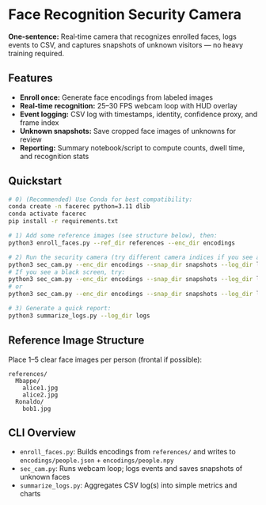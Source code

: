 # Face Recognition Security Camera

**One‑sentence:** Real‑time camera that recognizes enrolled faces, logs events to CSV, and captures snapshots of unknown visitors — no heavy training required.

## Features
- **Enroll once:** Generate face encodings from labeled images
- **Real‑time recognition:** 25–30 FPS webcam loop with HUD overlay
- **Event logging:** CSV log with timestamps, identity, confidence proxy, and frame index
- **Unknown snapshots:** Save cropped face images of unknowns for review
- **Reporting:** Summary notebook/script to compute counts, dwell time, and recognition stats

## Quickstart
```bash
# 0) (Recommended) Use Conda for best compatibility:
conda create -n facerec python=3.11 dlib
conda activate facerec
pip install -r requirements.txt

# 1) Add some reference images (see structure below), then:
python3 enroll_faces.py --ref_dir references --enc_dir encodings

# 2) Run the security camera (try different camera indices if you see a black screen):
python3 sec_cam.py --enc_dir encodings --snap_dir snapshots --log_dir logs --camera 0
# If you see a black screen, try:
python3 sec_cam.py --enc_dir encodings --snap_dir snapshots --log_dir logs --camera 1
# or
python3 sec_cam.py --enc_dir encodings --snap_dir snapshots --log_dir logs --camera 2

# 3) Generate a quick report:
python3 summarize_logs.py --log_dir logs
```

## Reference Image Structure
Place 1–5 clear face images per person (frontal if possible):
```
references/
  Mbappe/
    alice1.jpg
    alice2.jpg
  Ronaldo/
    bob1.jpg
```

## CLI Overview
- `enroll_faces.py`: Builds encodings from `references/` and writes to `encodings/people.json` + `encodings/people.npy`  
- `sec_cam.py`: Runs webcam loop; logs events and saves snapshots of unknown faces  
- `summarize_logs.py`: Aggregates CSV log(s) into simple metrics and charts
